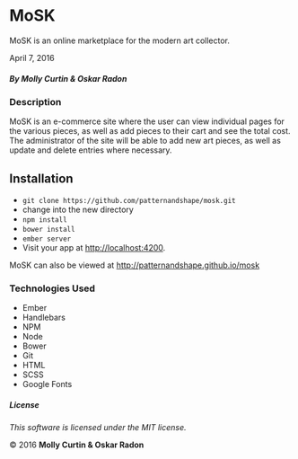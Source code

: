 # MoSK

MoSK is an online marketplace for the modern art collector.

April 7, 2016

##### By Molly Curtin &amp; Oskar Radon

### Description

MoSK is an e-commerce site where the user can view individual pages for the various pieces, as well as add pieces to their cart and see the total cost. The administrator of the site will be able to add new art pieces, as well as update and delete entries where necessary.

## Installation

* `git clone https://github.com/patternandshape/mosk.git`
*   change into the new directory
* `npm install`
* `bower install`
* `ember server`
* Visit your app at [http://localhost:4200](http://localhost:4200).

MoSK can also be viewed at http://patternandshape.github.io/mosk

### Technologies Used

* Ember
* Handlebars
* NPM
* Node
* Bower
* Git
* HTML
* SCSS
* Google Fonts

##### License

*This software is licensed under the MIT license.*

&copy; 2016 **Molly Curtin &amp; Oskar Radon**

